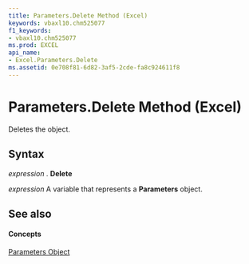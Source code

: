```yaml
---
title: Parameters.Delete Method (Excel)
keywords: vbaxl10.chm525077
f1_keywords:
- vbaxl10.chm525077
ms.prod: EXCEL
api_name:
- Excel.Parameters.Delete
ms.assetid: 0e708f81-6d82-3af5-2cde-fa8c924611f8
---
```



# Parameters.Delete Method (Excel)

Deletes the object.


## Syntax

 _expression_ . **Delete**

 _expression_ A variable that represents a **Parameters** object.


## See also


#### Concepts


[Parameters Object](parameters-object-excel.md)

